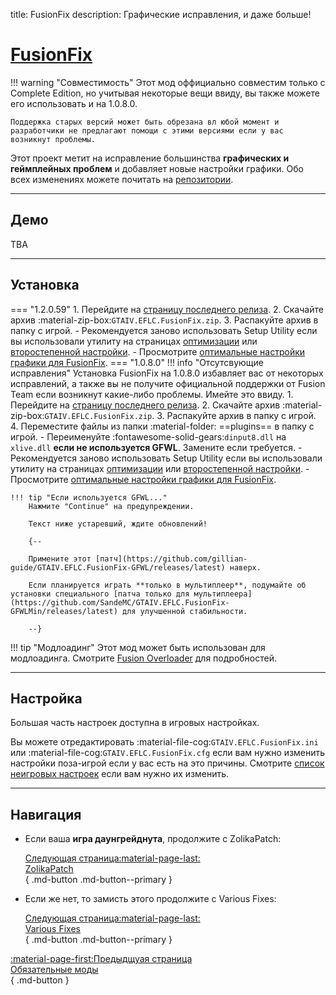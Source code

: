 title: FusionFix
description: Графические исправления, и даже больше!

# [FusionFix](https://github.com/ThirteenAG/GTAIV.EFLC.FusionFix)

!!! warning "Совместимость"
    Этот мод оффициально совместим только с Complete Edition, но учитывая некоторые вещи ввиду, вы также можете его использовать и на 1.0.8.0.

    Поддержка старых версий может быть обрезана вл юбой момент и разработчики не предлагают помощи с этими версиями если у вас возникнут проблемы.
Этот проект метит на исправление большинства **графических и геймплейных проблем** и добавляет новые настройки графики. Обо всех изменениях можете почитать на [репозитории](https://github.com/ThirteenAG/GTAIV.EFLC.FusionFix/tree/master#coregameplay-changelog).

---

<h2>Демо</h2> <a id="_2"></a>

TBA

---

<h2>Установка</h2> <a id="_3"></a>

=== "1.2.0.59"
    1. Перейдите на [страницу последнего релиза](https://github.com/ThirteenAG/GTAIV.EFLC.FusionFix/releases/latest).
    2. Скачайте архив :material-zip-box:`GTAIV.EFLC.FusionFix.zip`.
    3. Распакуйте архив в папку с игрой.
        - Рекомендуется заново использовать Setup Utility если вы использовали утилиту на страницах [оптимизации](../../optimization.md) или [второстепенной настройки](../../additional-setup.md).
        - Просмотрите [оптимальные настройки графики для FusionFix](../../additional-setup.md#__tabbed_2_2).
=== "1.0.8.0"
    !!! info "Отсутсвующие исправления"
        Установка FusionFix на 1.0.8.0 избавляет вас от некоторых исправлений, а также вы не получите официальной поддержки от Fusion Team если возникнут какие-либо проблемы. Имейте это ввиду.
    1. Перейдите на [страницу последнего релиза](https://github.com/ThirteenAG/GTAIV.EFLC.FusionFix/releases/latest).
    2. Скачайте архив :material-zip-box:`GTAIV.EFLC.FusionFix.zip`.
    3. Распакуйте архив в папку с игрой.
    4. Переместите файлы из папки :material-folder: ==plugins== в папку с игрой.
        - Переименуйте :fontawesome-solid-gears:`dinput8.dll` на `xlive.dll` **если не используется GFWL**. Замените если требуется.
        - Рекомендуется заново использовать Setup Utility если вы использовали утилиту на страницах [оптимизации](../../optimization.md) или [второстепенной настройки](../../additional-setup.md).
        - Просмотрите [оптимальные настройки графики для FusionFix](../../additional-setup.md#__tabbed_2_2).

    !!! tip "Если используется GFWL..."
        Нажмите "Continue" на предупреждении.

        Текст ниже устаревший, ждите обновлений!

        {--

        Примените этот [патч](https://github.com/gillian-guide/GTAIV.EFLC.FusionFix-GFWL/releases/latest) наверх.

        Если планируется играть **только в мультиплеер**, подумайте об установки специального [патча только для мультиплеера](https://github.com/SandeMC/GTAIV.EFLC.FusionFix-GFWLMin/releases/latest) для улучшенной стабильности.

        --}

!!! tip "Модлоадинг"
    Этот мод может быть использован для модлоадинга. Смотрите [Fusion Overloader](../../extras/modloading.md/#fusion-overloader) для подробностей.

---

<h2>Настройка</h2> <a id="_4"></a>

Большая часть настроек доступна в игровых настройках.

Вы можете отредактировать :material-file-cog:`GTAIV.EFLC.FusionFix.ini` или :material-file-cog:`GTAIV.EFLC.FusionFix.cfg` если вам нужно изменить настройки поза-игрой если у вас есть на это причины. Смотрите [список неигровых настроек](https://github.com/ThirteenAG/GTAIV.EFLC.FusionFix?tab=readme-ov-file#details) если вам нужно их изменить.

---

<h2>Навигация</h2> <a id="_5"></a>

<div class="grid cards" markdown>

- Если ваша **игра даунгрейднута**, продолжите с ZolikaPatch:

    [Следующая страница:material-page-last: <br>ZolikaPatch</br>](zolikapatch.md){ .md-button .md-button--primary }

- Если же нет, то замисть этого продолжите с Various Fixes:

    [Следующая страница:material-page-last: <br>Various Fixes</br>](various-fixes.md){ .md-button .md-button--primary }

</div>

[:material-page-first:Предыдщуая страница <br>Обязательные моды</br>](index.md){ .md-button }
